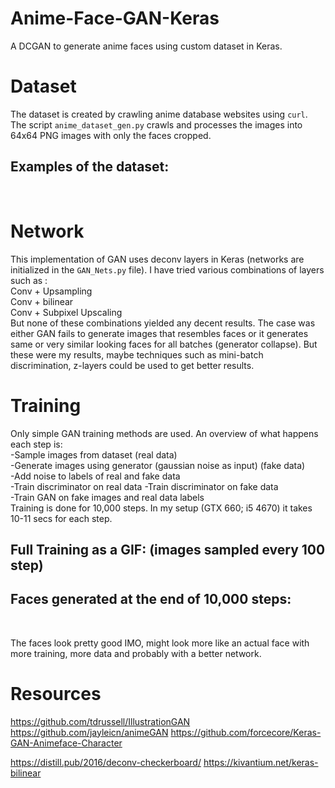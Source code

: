 # Anime-Face-GAN-Keras

A DCGAN to generate anime faces using custom dataset in Keras.  

# Dataset  

The dataset is created by crawling anime database websites using `curl`. The script `anime_dataset_gen.py` crawls and processes the images into 64x64 PNG images with only the faces cropped.  

## Examples of the dataset:  
 <img>
 
 <img>
 
 <img>
 
 # Network  

This implementation of GAN uses deconv layers in Keras (networks are initialized in the `GAN_Nets.py` file). I have tried various combinations of layers such as :  
Conv + Upsampling  
Conv + bilinear  
Conv + Subpixel Upscaling  
But none of these combinations yielded any decent results. The case was either GAN fails to generate images that resembles faces or it generates same or very similar looking faces for all batches (generator collapse). But these were my results, maybe techniques such as mini-batch discrimination, z-layers could be used to get better results.  

# Training

Only simple GAN training methods are used. An overview of what happens each step is:  
-Sample images from dataset (real data)  
-Generate images using generator (gaussian noise as input) (fake data)  
-Add noise to labels of real and fake data  
-Train discriminator on real data 
-Train discriminator on fake data  
-Train GAN on fake images and real data labels  
Training is done for 10,000 steps. In my setup (GTX 660; i5 4670) it takes 10-11 secs for each step.  

## Full Training as a GIF: (images sampled every 100 step)
<gif>  

## Faces generated at the end of 10,000 steps:

<img>
<img>
<img>
<img>

The faces look pretty good IMO, might look more like an actual face with more training, more data and probably with a better network.

# Resources
https://github.com/tdrussell/IllustrationGAN
https://github.com/jayleicn/animeGAN
https://github.com/forcecore/Keras-GAN-Animeface-Character

https://distill.pub/2016/deconv-checkerboard/
https://kivantium.net/keras-bilinear
